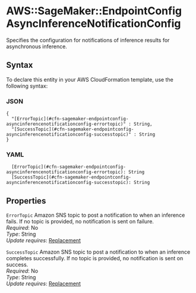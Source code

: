 # AWS::SageMaker::EndpointConfig AsyncInferenceNotificationConfig<a name="aws-properties-sagemaker-endpointconfig-asyncinferencenotificationconfig"></a>

Specifies the configuration for notifications of inference results for asynchronous inference\.

## Syntax<a name="aws-properties-sagemaker-endpointconfig-asyncinferencenotificationconfig-syntax"></a>

To declare this entity in your AWS CloudFormation template, use the following syntax:

### JSON<a name="aws-properties-sagemaker-endpointconfig-asyncinferencenotificationconfig-syntax.json"></a>

```
{
  "[ErrorTopic](#cfn-sagemaker-endpointconfig-asyncinferencenotificationconfig-errortopic)" : String,
  "[SuccessTopic](#cfn-sagemaker-endpointconfig-asyncinferencenotificationconfig-successtopic)" : String
}
```

### YAML<a name="aws-properties-sagemaker-endpointconfig-asyncinferencenotificationconfig-syntax.yaml"></a>

```
  [ErrorTopic](#cfn-sagemaker-endpointconfig-asyncinferencenotificationconfig-errortopic): String
  [SuccessTopic](#cfn-sagemaker-endpointconfig-asyncinferencenotificationconfig-successtopic): String
```

## Properties<a name="aws-properties-sagemaker-endpointconfig-asyncinferencenotificationconfig-properties"></a>

`ErrorTopic` <a name="cfn-sagemaker-endpointconfig-asyncinferencenotificationconfig-errortopic"></a>
Amazon SNS topic to post a notification to when an inference fails\. If no topic is provided, no notification is sent on failure\.  
_Required_: No  
_Type_: String  
_Update requires_: [Replacement](https://docs.aws.amazon.com/AWSCloudFormation/latest/UserGuide/using-cfn-updating-stacks-update-behaviors.html#update-replacement)

`SuccessTopic` <a name="cfn-sagemaker-endpointconfig-asyncinferencenotificationconfig-successtopic"></a>
Amazon SNS topic to post a notification to when an inference completes successfully\. If no topic is provided, no notification is sent on success\.  
_Required_: No  
_Type_: String  
_Update requires_: [Replacement](https://docs.aws.amazon.com/AWSCloudFormation/latest/UserGuide/using-cfn-updating-stacks-update-behaviors.html#update-replacement)
